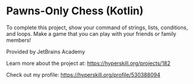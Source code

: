 # Pawns-Only Chess (Kotlin)

To complete this project, show your command of strings, lists, conditions, and loops. Make a game that you can play with your friends or family members!

Provided by JetBrains Academy

Learn more about the project at:
https://hyperskill.org/projects/182

Check out my profile: https://hyperskill.org/profile/530388094
